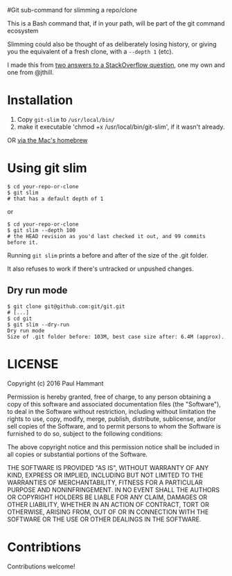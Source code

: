 #Git sub-command for slimming a repo/clone

This is a Bash command that, if in your path, will be part of the git command ecosystem

Slimming could also be thought of as deliberately losing history, or giving you the equivalent of
a fresh clone, with a `--depth 1` (etc).

I made this from [two answers to a StackOverflow question](http://stackoverflow.com/questions/38171899/how-to-reduce-the-depth-of-an-existing-git-clone), one my own and one from @jthill.

# Installation

1. Copy `git-slim` to `/usr/local/bin/`
2. make it executable 'chmod +x /usr/local/bin/git-slim', if it wasn't already.

OR [via the Mac's homebrew](https://github.com/paul-hammant/homebrew-tap#git-slim---slims-down-a-local-git-clonerepo)

# Using git slim

```
$ cd your-repo-or-clone
$ git slim
# that has a default depth of 1
```

or

```
$ cd your-repo-or-clone
$ git slim --depth 100
# the HEAD revision as you'd last checked it out, and 99 commits before it.
```

Running `git slim` prints a before and after of the size of the .git folder.

It also refuses to work if there's untracked or unpushed changes.

## Dry run mode

```
$ git clone git@github.com:git/git.git
# [...]
$ cd git
$ git slim --dry-run
Dry run mode
Size of .git folder before: 103M, best case size after: 6.4M (approx).
```

# LICENSE

Copyright (c) 2016 Paul Hammant

Permission is hereby granted, free of charge, to any person obtaining a copy of this software and associated documentation files (the "Software"), to deal in the Software without restriction, including without limitation the rights to use, copy, modify, merge, publish, distribute, sublicense, and/or sell copies of the Software, and to permit persons to whom the Software is furnished to do so, subject to the following conditions:

The above copyright notice and this permission notice shall be included in all copies or substantial portions of the Software.

THE SOFTWARE IS PROVIDED "AS IS", WITHOUT WARRANTY OF ANY KIND, EXPRESS OR IMPLIED, INCLUDING BUT NOT LIMITED TO THE WARRANTIES OF MERCHANTABILITY, FITNESS FOR A PARTICULAR PURPOSE AND NONINFRINGEMENT. IN NO EVENT SHALL THE AUTHORS OR COPYRIGHT HOLDERS BE LIABLE FOR ANY CLAIM, DAMAGES OR OTHER LIABILITY, WHETHER IN AN ACTION OF CONTRACT, TORT OR OTHERWISE, ARISING FROM, OUT OF OR IN CONNECTION WITH THE SOFTWARE OR THE USE OR OTHER DEALINGS IN THE SOFTWARE.

# Contribtions

Contributions welcome!
